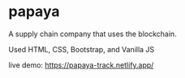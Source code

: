 # papaya

A supply chain company that uses the blockchain.

Used HTML, CSS, Bootstrap, and Vanilla JS

live demo: https://papaya-track.netlify.app/
